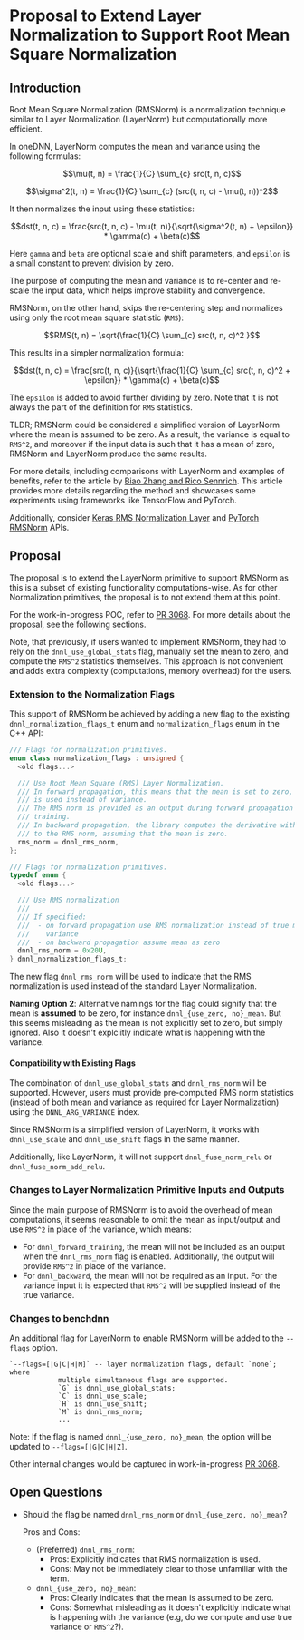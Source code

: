 # Proposal to Extend Layer Normalization to Support Root Mean Square Normalization

## Introduction

Root Mean Square Normalization (RMSNorm) is a normalization technique similar
to Layer Normalization (LayerNorm) but computationally more efficient.

In oneDNN, LayerNorm computes the mean and variance using the following formulas:
```math
\mu(t, n) = \frac{1}{C} \sum_{c} src(t, n, c)
```
```math
\sigma^2(t, n) = \frac{1}{C} \sum_{c} (src(t, n, c) - \mu(t, n))^2
```

It then normalizes the input using these statistics:
```math
dst(t, n, c) = \frac{src(t, n, c) - \mu(t, n)}{\sqrt{\sigma^2(t, n) + \epsilon}}
  * \gamma(c) + \beta(c)
```
Here `gamma` and `beta` are optional scale and shift parameters, and `epsilon`
is a small constant to prevent division by zero.

The purpose of computing the mean and variance is to re-center and re-scale the
input data, which helps improve stability and convergence.

RMSNorm, on the other hand, skips the re-centering step and normalizes using only
the root mean square statistic (`RMS`):
```math
RMS(t, n) = \sqrt{\frac{1}{C} \sum_{c} src(t, n, c)^2 }
```

This results in a simpler normalization formula:
```math
dst(t, n, c) = \frac{src(t, n, c)}{\sqrt{\frac{1}{C} \sum_{c} src(t, n, c)^2 + \epsilon}} * \gamma(c) + \beta(c)
```

The `epsilon` is added to avoid further dividing by zero.
Note that it is not always the part of the definition for `RMS` statistics.

TLDR; RMSNorm could be considered a simplified version of
LayerNorm where the mean is assumed to be zero. As a result, the variance is
equal to `RMS^2`, and moreover if the input data is such that it has a mean of zero,
RMSNorm and LayerNorm produce the same results.

For more details, including comparisons with LayerNorm and examples of benefits,
refer to the article by [Biao Zhang and Rico Sennrich](https://arxiv.org/abs/1910.07467).
This article provides more details regarding the method and showcases some experiments
using frameworks like TensorFlow and PyTorch.

Additionally, consider [Keras RMS Normalization Layer](https://github.com/keras-team/keras/blob/v3.9.2/keras/src/layers/normalization/rms_normalization.py)
and [PyTorch RMSNorm](https://pytorch.org/docs/stable/generated/torch.nn.RMSNorm.html) APIs.

## Proposal

The proposal is to extend the LayerNorm primitive to support RMSNorm
as this is a subset of existing functionality computations-wise.
As for other Normalization primitives, the proposal is to not extend them at this point.

For the work-in-progress POC, refer to [PR 3068](https://github.com/uxlfoundation/oneDNN/pull/3068).
For more details about the proposal, see the following sections.

Note, that previously, if users wanted to implement RMSNorm, they had to rely on the `dnnl_use_global_stats` flag,
manually set the mean to zero, and compute the `RMS^2` statistics themselves.
This approach is not convenient and adds extra complexity (computations, memory overhead) for the users.

### Extension to the Normalization Flags

This support of RMSNorm be achieved by adding a new flag to the existing `dnnl_normalization_flags_t`
enum and `normalization_flags` enum in the C++ API:
```cpp
/// Flags for normalization primitives.
enum class normalization_flags : unsigned {
  <old flags...>

  /// Use Root Mean Square (RMS) Layer Normalization.
  /// In forward propagation, this means that the mean is set to zero, and RMS
  /// is used instead of variance.
  /// The RMS norm is provided as an output during forward propagation for
  /// training.
  /// In backward propagation, the library computes the derivative with respect
  /// to the RMS norm, assuming that the mean is zero.
  rms_norm = dnnl_rms_norm,
};
```

```c
/// Flags for normalization primitives.
typedef enum {
  <old flags...>

  /// Use RMS normalization
  ///
  /// If specified:
  ///  - on forward propagation use RMS normalization instead of true mean and
  ///    variance
  ///  - on backward propagation assume mean as zero
  dnnl_rms_norm = 0x20U,
} dnnl_normalization_flags_t;
```

The new flag `dnnl_rms_norm` will be used to indicate that the RMS
normalization is used instead of the standard Layer Normalization.

**Naming Option 2**:
Alternative namings for the flag could signify that the mean is **assumed** to
be zero, for instance `dnnl_{use_zero, no}_mean`. But this seems misleading
as the mean is not explicitly set to zero, but simply ignored. Also it doesn't
explciitly indicate what is happening with the variance.

#### Compatibility with Existing Flags

The combination of `dnnl_use_global_stats` and `dnnl_rms_norm` will be supported.
However, users must provide pre-computed RMS norm statistics
(instead of both mean and variance as required for Layer Normalization)
using the `DNNL_ARG_VARIANCE` index.

Since RMSNorm is a simplified version of LayerNorm, it works with `dnnl_use_scale`
and `dnnl_use_shift` flags in the same manner.

Additionally, like LayerNorm, it will not support `dnnl_fuse_norm_relu` or `dnnl_fuse_norm_add_relu`.

### Changes to Layer Normalization Primitive Inputs and Outputs

Since the main purpose of RMSNorm is to avoid the overhead of mean computations,
it seems reasonable to omit the mean as input/output and use `RMS^2` in place of the variance, which means:

- For `dnnl_forward_training`, the mean will not be included as an output when the `dnnl_rms_norm`
flag is enabled. Additionally, the output will provide `RMS^2` in place of the variance.
- For `dnnl_backward`, the mean will not be required as an input. For the variance input
it is expected that `RMS^2` will be supplied instead of the true variance.

### Changes to benchdnn

An additional flag for LayerNorm to enable RMSNorm will be added to the `--flags` option.

```
`--flags=[|G|C|H|M]` -- layer normalization flags, default `none`; where
            multiple simultaneous flags are supported.
            `G` is dnnl_use_global_stats;
            `C` is dnnl_use_scale;
            `H` is dnnl_use_shift;
            `M` is dnnl_rms_norm;
            ...
```

Note: If the flag is named `dnnl_{use_zero, no}_mean`, the option will be updated to `--flags=[|G|C|H|Z]`.

Other internal changes would be captured in work-in-progress [PR 3068](https://github.com/uxlfoundation/oneDNN/pull/3068).

## Open Questions

- Should the flag be named `dnnl_rms_norm` or `dnnl_{use_zero, no}_mean`?

  Pros and Cons:
  - (Preferred) `dnnl_rms_norm`:
    - Pros: Explicitly indicates that RMS normalization is used.
    - Cons: May not be immediately clear to those unfamiliar with the term.
  - `dnnl_{use_zero, no}_mean`:
    - Pros: Clearly indicates that the mean is assumed to be zero.
    - Cons: Somewhat misleading as it doesn't explicitly indicate what is happening with
      the variance (e.g, do we compute and use true variance or `RMS^2`?).
